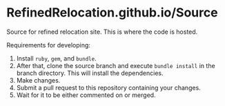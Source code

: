RefinedRelocation.github.io/Source
===========================

Source for refined relocation site. This is where the code is hosted.

Requirements for developing:

1. Install `ruby`, `gem`, and `bundle`.
1. After that, clone the source branch and execute `bundle install` in the branch directory. This will install the dependencies.
1. Make changes.
1. Submit a pull request to this repository containing your changes.
1. Wait for it to be either commented on or merged.
